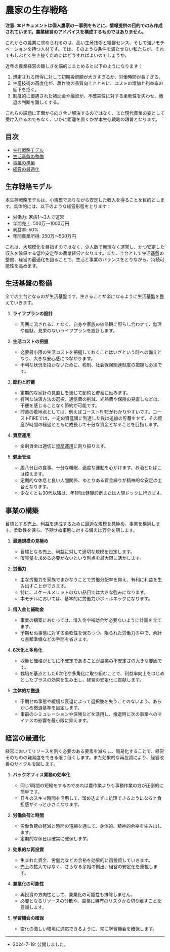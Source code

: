 # 農家の生存戦略

**注意: 本ドキュメントは個人農家の一事例をもとに、情報提供の目的でのみ作成されています。農業経営のアドバイスを構成するものではありません。**

これからの農業に求められるのは、高い生産技術と経営センス、そして強いモチベーションを持つ人材です。では、そのような条件を満たせない私たちが、それでもしぶとく生き抜くためにはどうすればよいのでしょうか。

近年の農業経営の難しさを端的にまとめると以下のようになります：

1. 想定される所得に対して初期投資額が大きすぎるか、労働時間が長すぎる。
2. 生産技術の高度化が、農作物の品質向上とともに、コストの増加と利益率の低下を招く。
3. 制度的に優遇された補助金や融資が、不確実性に対する柔軟性を失わせ、撤退の判断を難しくする。

これらの課題に正面から向き合い解決するのではなく、また現代農業の姿として受け入れるのでもなく、いかに距離を置くかが本生存戦略の趣旨となります。

## 目次

- [生存戦略モデル](#生存戦略モデル)
- [生活基盤の整備](#生活基盤の整備)
- [事業の構築](#事業の構築)
- [経営の最適化](#経営の最適化)

## 生存戦略モデル

本生存戦略モデルは、小規模でありながら安定した収入を得ることを目的とします。具体的には、以下のような経営形態をとります：

- 労働力: 家族1〜3人で運営
- 年間売上: 500万〜1000万円
- 利益率: 50%
- 年間農業所得: 250万〜500万円

これは、大規模化を目指すのではなく、少人数で無理なく運営し、かつ安定した収入を確保する低位安定型の農業経営となります。また、土台として生活基盤の整備、経営の最適化を図ることで、生活と事業のバランスをとりながら、持続可能性を高めます。

## 生活基盤の整備

全ての土台となるのが生活基盤です。生きることが楽になるように生活基盤を整えていきます。

1. **ライフプランの設計**
   - 周囲に流されることなく、自身や家族の価値観に照らし合わせて、無理や無駄、見栄のないライフプランを設計します。

2. **生活コストの把握**
   - 必要最小限の生活コストを把握しておくことはいざという時への備えとなり、大きな安心感につながります。
   - 不利な状況を招かないために、税制、社会保険関連制度の把握も必須です。

3. **節約と貯蓄**
   - 定期的な家計の見直しを通じて節約と貯蓄に励みます。
   - 有利な決済方法の選択、通信費の削減、光熱費や保険の見直しなどは、不便を感じることなく節約が可能です。
   - 貯蓄の着地点としては、例えばコーストFIREがわかりやすいです。コーストFIREでは、一定の資産額に到達した後は追加の貯蓄をせず、その資産が時間の経過とともに成長して十分な資金となることを目指します。

4. **資産運用**
   - 余剰資金は適切に[資産運用](https://github.com/nkkmd/cultivationdata.net/blob/main/AssetManagement%2Fasset_management.md)に割り振ります。

5. **健康管理**
   - 腹八分目の食事、十分な睡眠、適度な運動を心がけます。お酒とたばこは控えます。
   - 定期的な休息と良い人間関係、ゆとりある資金繰りが精神的な安定の土台となります。
   - 少なくとも30代以降は、年1回は健康診断または人間ドックに行きます。

## 事業の構築

目標とする売上、利益を達成するために最適な規模を見極め、事業を構築します。柔軟性を保ち、予期せぬ事態に対する備えは万全を期します。

1. **最適規模の見極め**
   - 目標となる売上、利益に対して適切な規模を設定します。
   - 販売量を求める必要がないという利点を最大限に活かします。

2. **労働力**
   - 主な労働力を家族でまかなうことで労働分配率を抑え、有利に利益を生み出すことができます。
   - 特に、スケールメリットのない品目では大きな強みになります。
   - 本モデルにおいては、基本的に労働力がボトルネックになります。

3. **借入金と補助金**
   - 事業の構築にあたっては、借入金や補助金が必要ないように計画を立てます。
   - 予期せぬ事態に対する柔軟性を保ちつつ、限られた労働力の中で、余計な書類準備などの手間を省きます。

4. **6次化と多角化**
   - 収量と価格がともに不確定であることが農業の不安定さの大きな要因です。
   - 栽培を基点とした6次化や多角化に取り組むことで、利益率向上をはじめとしたプラスの効果を生み出し、経営の安定化に貢献します。

5. **主体的な撤退**
   - 予期せぬ事態や緩慢な衰退によって選択肢を失うことのないよう、あらかじめ撤退基準を設定します。
   - 事前のシミュレーションや保険などを活用し、撤退時に次の事業へのマイナスの影響を最小限に抑えます。

## 経営の最適化

経営においてリソースを割く必要のある要素を減らし、簡易化することで、経営そのものの難易度をできる限り低くします。また効果的な再投資により、経営改善のサイクルを回します。

1. **バックオフィス業務の効率化**
   - 同じ1時間の短縮をするのであれば農作業よりも事務作業の方が圧倒的に簡単です。
   - 日々のスキマ時間を活用して、溜め込まずに処理できるようになると負担感がぐっと小さくなります。

2. **労働負荷と時間**
   - 労働負荷の軽減と時間の短縮を通して、身体的、精神的余裕を生み出します。
   - 定期的な休日は確実に確保します。

3. **効果的な再投資**
   - 生まれた資金、労働力などの余裕を効果的に再投資していきます。
   - 売上の拡大ではなく、さらなる余裕の創出、経営の安定化を重視します。

4. **兼業化の可能性**
   - 再投資の方向性として、兼業化の可能性も排除しません。
   - 必要となるリソースの分散や、農業に特有のリスクから切り離すことを意識します。

5. **学習機会の確保**
   - 変化の激しい環境に適応できるように、常に学習機会を確保します。

---
- 2024-7-19: 公開しました。